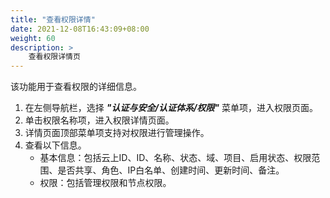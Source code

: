 ```yaml
---
title: "查看权限详情"
date: 2021-12-08T16:43:09+08:00
weight: 60
description: >
    查看权限详情页
---
```


该功能用于查看权限的详细信息。

1. 在左侧导航栏，选择 **_"认证与安全/认证体系/权限"_** 菜单项，进入权限页面。
2. 单击权限名称项，进入权限详情页面。
2. 详情页面顶部菜单项支持对权限进行管理操作。
3. 查看以下信息。
   - 基本信息：包括云上ID、ID、名称、状态、域、项目、启用状态、权限范围、是否共享、角色、IP白名单、创建时间、更新时间、备注。
   - 权限：包括管理权限和节点权限。